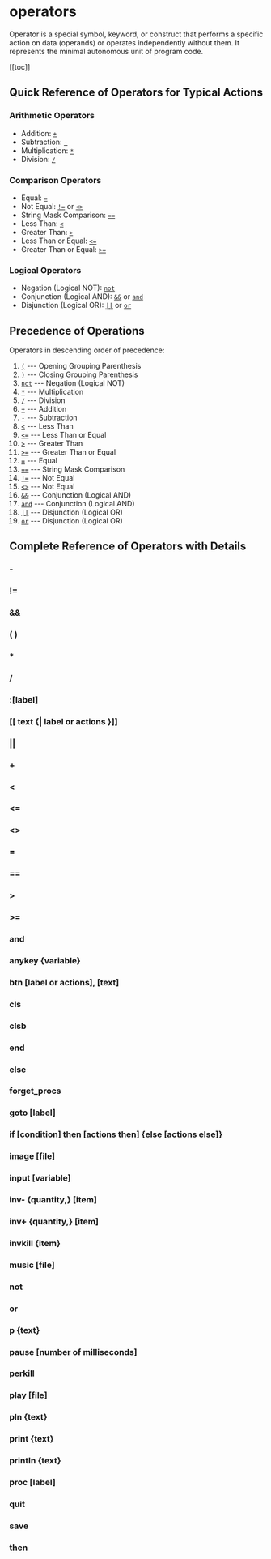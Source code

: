 <!--
    Copyright (C) 2025 Nikita Tseykovets <tseikovets@rambler.ru>
    This file is part of UrqW Documentation.
    SPDX-License-Identifier: CC-BY-SA-4.0
-->

# operators

Operator is a special symbol, keyword, or construct that performs a specific action on data (operands) or operates independently without them. It represents the minimal autonomous unit of program code.

[[toc]]

## Quick Reference of Operators for Typical Actions

### Arithmetic Operators

* Addition: [`+`](#%2B)
* Subtraction: [`-`](#-)
* Multiplication: [`*`](#*)
* Division: [`/`](#%2F)

### Comparison Operators

* Equal: [`=`](#%3D)
* Not Equal: [`!=`](#!%3D) or [`<>`](#%3C%3E)
* String Mask Comparison: [`==`](#%3D%3D)
* Less Than: [`<`](#%3C)
* Greater Than: [`>`](#%3E)
* Less Than or Equal: [`<=`](#%3C%3D)
* Greater Than or Equal: [`>=`](#%3E%3D)

### Logical Operators

* Negation (Logical NOT): [`not`](#not)
* Conjunction (Logical AND): [`&&`](#%26%26) or [`and`](#and)
* Disjunction (Logical OR): [`||`](#%7C%7C) or [`or`](#or)

## Precedence of Operations

Operators in descending order of precedence:

1. [`(`](#(-)) --- Opening Grouping Parenthesis
2. [`)`](#(-)) --- Closing Grouping Parenthesis
3. [`not`](#not) --- Negation (Logical NOT)
4. [`*`](#*) --- Multiplication
5. [`/`](#%2F) --- Division
6. [`+`](#%2B) --- Addition
7. [`-`](#-) --- Subtraction
8. [`<`](#%3C) --- Less Than
9. [`<=`](#%3C%3D) --- Less Than or Equal
10. [`>`](#%3E) --- Greater Than
11. [`>=`](#%3E%3D) --- Greater Than or Equal
12. [`=`](#%3D) --- Equal
13. [`==`](#%3D%3D) --- String Mask Comparison
14. [`!=`](#!%3D) --- Not Equal
15. [`<>`](#%3C%3E) --- Not Equal
16. [`&&`](#%26%26) --- Conjunction (Logical AND)
17. [`and`](#and) --- Conjunction (Logical AND)
18. [`||`](#%7C%7C) --- Disjunction (Logical OR)
19. [`or`](#or) --- Disjunction (Logical OR)

## Complete Reference of Operators with Details

### -

### !=

### &&

### ( )

### *

### /

### :[label]

### [[ text {| label or actions }]]

### ||

### +

### <

### <=

### <>

### =

### ==

### >

### >=

### and

### anykey {variable}

### btn [label or actions], [text]

### cls

### clsb

### end

### else

### forget_procs

### goto [label]

### if [condition] then [actions then] {else [actions else]}

### image [file]

### input [variable]

### inv- {quantity,} [item]

### inv+ {quantity,} [item]

### invkill {item}

### music [file]

### not

### or

### p {text}

### pause [number of milliseconds]

### perkill

### play [file]

### pln {text}

### print {text}

### println {text}

### proc [label]

### quit

### save

### then
